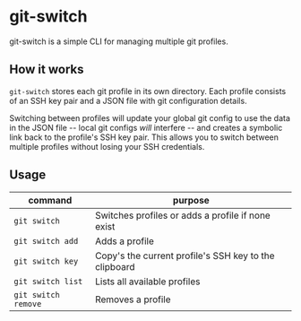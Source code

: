 # git-switch

git-switch is a simple CLI for managing multiple git profiles.

## How it works

`git-switch` stores each git profile in its own directory. Each profile consists of an SSH key pair and a JSON file with git configuration details.

Switching between profiles will update your global git config to use the data in the JSON file -- local git configs *will* interfere -- and creates a symbolic link back to the profile's SSH key pair. This allows you to switch between multiple profiles without losing your SSH credentials.

## Usage

| command             | purpose                                               |
| ------------------- | ----------------------------------------------------- |
| `git switch`        | Switches profiles or adds a profile if none exist     |
| `git switch add`    | Adds a profile                                        |
| `git switch key`    | Copy's the current profile's SSH key to the clipboard |
| `git switch list`   | Lists all available profiles                          |
| `git switch remove` | Removes a profile                                     |
